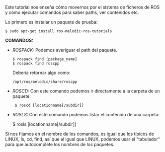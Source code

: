 Este tutorial nos enseña cómo movernos por el sistema de ficheros de ROS y cómo ejecutar comandos para saber paths, ver contenidos etc.

Lo primero es instalar un paquete de prueba:

    $ sudo apt-get install ros-melodic-ros-tutorials

**COMANDOS:**

  - *ROSPACK:*
    Podemos averiguar el path del paquete.
    
        $ rospack find [package_name]
        $ rospack find roscpp
        
     Debería retornar algo como:
    
        /opt/ros/melodic/share/roscpp
        
   - *ROSCD:*
     Con este comando podemos ir directamente a la carpeta de un paquete:
     
          $ roscd [locationname[/subdir]]
       
   - *ROSLS:*
    Con este comando podemos listar el contenido de una carpeta:
        
        $ rosls [locationname[/subdir]]

Si nos fijamos en el nombre de los comandos, es igual que los típicos de LINUX, ls, cd, find, así que al igual que LINUX, podemos usar el "tabulador" para que autocomplete los nombres de los paquetes.


      
